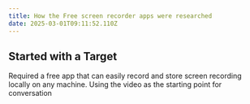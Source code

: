 ```yaml
---
title: How the Free screen recorder apps were researched
date: 2025-03-01T09:11:52.110Z
---
```




## Started with a Target
Required a free app that can easily record and store screen recording locally on any machine. Using the video as the starting point for conversation 